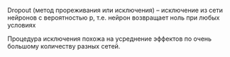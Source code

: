 Dropout (метод прореживания или исключения) – исключение из сети нейронов с
вероятностью p, т.е. нейрон возвращает ноль при любых условиях

Процедура исключения похожа на усреднение эффектов по очень большому количеству
разных сетей.